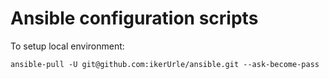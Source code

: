 # Ansible configuration scripts

To setup local environment:

    ansible-pull -U git@github.com:ikerUrle/ansible.git --ask-become-pass

